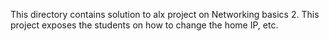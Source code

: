 This directory contains solution to alx project on Networking basics 2. This project exposes the students on how to change the home IP, etc.
